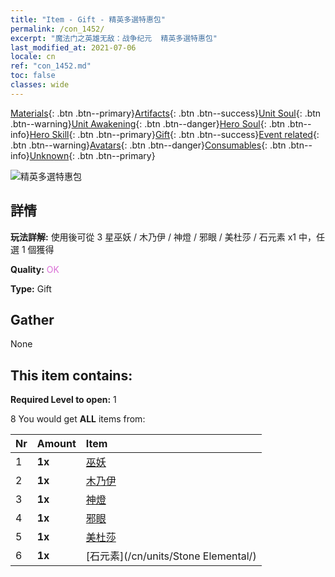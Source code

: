 ```yaml
---
title: "Item - Gift - 精英多選特惠包"
permalink: /con_1452/
excerpt: "魔法门之英雄无敌：战争纪元  精英多選特惠包"
last_modified_at: 2021-07-06
locale: cn
ref: "con_1452.md"
toc: false
classes: wide
---
```

 [Materials](/ItemsCN/){: .btn .btn--primary}[Artifacts](/ItemsCN/Artifacts/){: .btn .btn--success}[Unit Soul](/ItemsCN/UnitSoul/){: .btn .btn--warning}[Unit Awakening](/ItemsCN/UnitAwakening/){: .btn .btn--danger}[Hero Soul](/ItemsCN/HeroSoul/){: .btn .btn--info}[Hero Skill](/ItemsCN/HeroSkill/){: .btn .btn--primary}[Gift](/ItemsCN/Gift/){: .btn .btn--success}[Event related](/ItemsCN/Events/){: .btn .btn--warning}[Avatars](/ItemsCN/Avatars/){: .btn .btn--danger}[Consumables](/ItemsCN/Consumables/){: .btn .btn--info}[Unknown](/ItemsCN/Unknown/){: .btn .btn--primary}

 ![精英多選特惠包](/images/t/i_907066.png)

## 詳情
 **玩法詳解:** 使用後可從 3 星巫妖 / 木乃伊 / 神燈 / 邪眼 / 美杜莎 / 石元素 x1 中，任選 1 個獲得

 **Quality:** <span style="color: #DA70D6">OK</span>

 **Type:** Gift

## Gather

  None

## This item contains:

 **Required Level to open:** 1

 8 You would get **ALL** items  from:

  | Nr | Amount |     Item    |
  |:---|:-------|:------------|
  | 1 |  **1x** | [巫妖](/cn/units/Lich/) |  | 
  | 2 |  **1x** | [木乃伊](/cn/units/Mummy/) |  | 
  | 3 |  **1x** | [神燈](/cn/units/Genie/) |  | 
  | 4 |  **1x** | [邪眼](/cn/units/Beholder/) |  | 
  | 5 |  **1x** | [美杜莎](/cn/units/Medusa/) |  | 
  | 6 |  **1x** | [石元素](/cn/units/Stone Elemental/) |  | 
